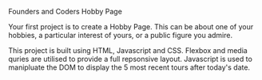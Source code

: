 Founders and Coders Hobby Page

Your first project is to create a Hobby Page. This can be about one of your hobbies, a particular interest of yours, or a public figure you admire.

This project is built using HTML, Javascript and CSS.
Flexbox and media quries are utilised to provide a full repsonsive layout.
Javascript is used to manipluate the DOM to display the 5 most recent tours after today's date.
